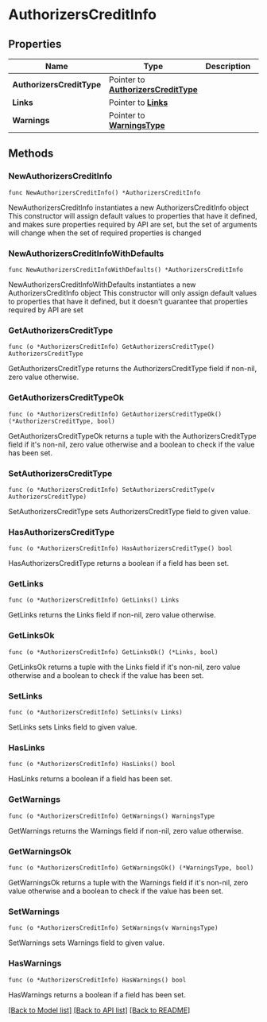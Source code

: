 # AuthorizersCreditInfo

## Properties

Name | Type | Description | Notes
------------ | ------------- | ------------- | -------------
**AuthorizersCreditType** | Pointer to [**AuthorizersCreditType**](AuthorizersCreditType.md) |  | [optional] 
**Links** | Pointer to [**Links**](Links.md) |  | [optional] 
**Warnings** | Pointer to [**WarningsType**](WarningsType.md) |  | [optional] 

## Methods

### NewAuthorizersCreditInfo

`func NewAuthorizersCreditInfo() *AuthorizersCreditInfo`

NewAuthorizersCreditInfo instantiates a new AuthorizersCreditInfo object
This constructor will assign default values to properties that have it defined,
and makes sure properties required by API are set, but the set of arguments
will change when the set of required properties is changed

### NewAuthorizersCreditInfoWithDefaults

`func NewAuthorizersCreditInfoWithDefaults() *AuthorizersCreditInfo`

NewAuthorizersCreditInfoWithDefaults instantiates a new AuthorizersCreditInfo object
This constructor will only assign default values to properties that have it defined,
but it doesn't guarantee that properties required by API are set

### GetAuthorizersCreditType

`func (o *AuthorizersCreditInfo) GetAuthorizersCreditType() AuthorizersCreditType`

GetAuthorizersCreditType returns the AuthorizersCreditType field if non-nil, zero value otherwise.

### GetAuthorizersCreditTypeOk

`func (o *AuthorizersCreditInfo) GetAuthorizersCreditTypeOk() (*AuthorizersCreditType, bool)`

GetAuthorizersCreditTypeOk returns a tuple with the AuthorizersCreditType field if it's non-nil, zero value otherwise
and a boolean to check if the value has been set.

### SetAuthorizersCreditType

`func (o *AuthorizersCreditInfo) SetAuthorizersCreditType(v AuthorizersCreditType)`

SetAuthorizersCreditType sets AuthorizersCreditType field to given value.

### HasAuthorizersCreditType

`func (o *AuthorizersCreditInfo) HasAuthorizersCreditType() bool`

HasAuthorizersCreditType returns a boolean if a field has been set.

### GetLinks

`func (o *AuthorizersCreditInfo) GetLinks() Links`

GetLinks returns the Links field if non-nil, zero value otherwise.

### GetLinksOk

`func (o *AuthorizersCreditInfo) GetLinksOk() (*Links, bool)`

GetLinksOk returns a tuple with the Links field if it's non-nil, zero value otherwise
and a boolean to check if the value has been set.

### SetLinks

`func (o *AuthorizersCreditInfo) SetLinks(v Links)`

SetLinks sets Links field to given value.

### HasLinks

`func (o *AuthorizersCreditInfo) HasLinks() bool`

HasLinks returns a boolean if a field has been set.

### GetWarnings

`func (o *AuthorizersCreditInfo) GetWarnings() WarningsType`

GetWarnings returns the Warnings field if non-nil, zero value otherwise.

### GetWarningsOk

`func (o *AuthorizersCreditInfo) GetWarningsOk() (*WarningsType, bool)`

GetWarningsOk returns a tuple with the Warnings field if it's non-nil, zero value otherwise
and a boolean to check if the value has been set.

### SetWarnings

`func (o *AuthorizersCreditInfo) SetWarnings(v WarningsType)`

SetWarnings sets Warnings field to given value.

### HasWarnings

`func (o *AuthorizersCreditInfo) HasWarnings() bool`

HasWarnings returns a boolean if a field has been set.


[[Back to Model list]](../README.md#documentation-for-models) [[Back to API list]](../README.md#documentation-for-api-endpoints) [[Back to README]](../README.md)


